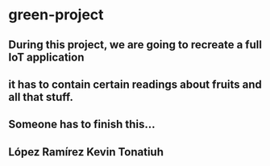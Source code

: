 # green-project

## During this project, we are going to recreate a full IoT application
## it has to contain certain readings about fruits and all that stuff.

## Someone has to finish this...

## López Ramírez Kevin Tonatiuh
